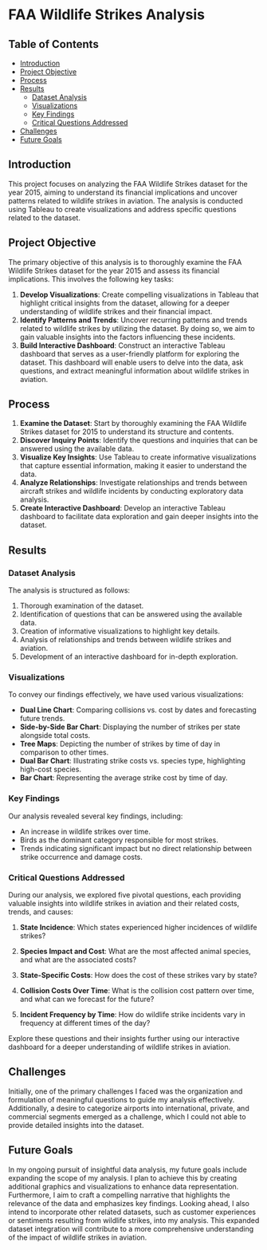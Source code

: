 # FAA Wildlife Strikes Analysis

## Table of Contents
- [Introduction](#introduction)
- [Project Objective](#project-objective)
- [Process](#process)
- [Results](#results)
  - [Dataset Analysis](#dataset-analysis)
  - [Visualizations](#visualizations)
  - [Key Findings](#key-findings)
  - [Critical Questions Addressed](#critical-questions-addressed)
- [Challenges](#challenges)
- [Future Goals](#future-goals)

## Introduction
This project focuses on analyzing the FAA Wildlife Strikes dataset for the year 2015, aiming to understand its financial implications and uncover patterns related to wildlife strikes in aviation. The analysis is conducted using Tableau to create visualizations and address specific questions related to the dataset.

## Project Objective
The primary objective of this analysis is to thoroughly examine the FAA Wildlife Strikes dataset for the year 2015 and assess its financial implications. This involves the following key tasks:
1. **Develop Visualizations**: Create compelling visualizations in Tableau that highlight critical insights from the dataset, allowing for a deeper understanding of wildlife strikes and their financial impact.
2. **Identify Patterns and Trends**: Uncover recurring patterns and trends related to wildlife strikes by utilizing the dataset. By doing so, we aim to gain valuable insights into the factors influencing these incidents.
3. **Build Interactive Dashboard**: Construct an interactive Tableau dashboard that serves as a user-friendly platform for exploring the dataset. This dashboard will enable users to delve into the data, ask questions, and extract meaningful information about wildlife strikes in aviation.

## Process
1. **Examine the Dataset**: Start by thoroughly examining the FAA Wildlife Strikes dataset for 2015 to understand its structure and contents.
2. **Discover Inquiry Points**: Identify the questions and inquiries that can be answered using the available data.
3. **Visualize Key Insights**: Use Tableau to create informative visualizations that capture essential information, making it easier to understand the data.
4. **Analyze Relationships**: Investigate relationships and trends between aircraft strikes and wildlife incidents by conducting exploratory data analysis.
5. **Create Interactive Dashboard**: Develop an interactive Tableau dashboard to facilitate data exploration and gain deeper insights into the dataset.

## Results

### Dataset Analysis
The analysis is structured as follows:
1. Thorough examination of the dataset.
2. Identification of questions that can be answered using the available data.
3. Creation of informative visualizations to highlight key details.
4. Analysis of relationships and trends between wildlife strikes and aviation.
5. Development of an interactive dashboard for in-depth exploration.

### Visualizations
To convey our findings effectively, we have used various visualizations:
- **Dual Line Chart**: Comparing collisions vs. cost by dates and forecasting future trends.
- **Side-by-Side Bar Chart**: Displaying the number of strikes per state alongside total costs.
- **Tree Maps**: Depicting the number of strikes by time of day in comparison to other times.
- **Dual Bar Chart**: Illustrating strike costs vs. species type, highlighting high-cost species.
- **Bar Chart**: Representing the average strike cost by time of day.

### Key Findings
Our analysis revealed several key findings, including:
- An increase in wildlife strikes over time.
- Birds as the dominant category responsible for most strikes.
- Trends indicating significant impact but no direct relationship between strike occurrence and damage costs.

### Critical Questions Addressed
During our analysis, we explored five pivotal questions, each providing valuable insights into wildlife strikes in aviation and their related costs, trends, and causes:

1. **State Incidence**: Which states experienced higher incidences of wildlife strikes?

2. **Species Impact and Cost**: What are the most affected animal species, and what are the associated costs?

3. **State-Specific Costs**: How does the cost of these strikes vary by state?

4. **Collision Costs Over Time**: What is the collision cost pattern over time, and what can we forecast for the future?

5. **Incident Frequency by Time**: How do wildlife strike incidents vary in frequency at different times of the day?

Explore these questions and their insights further using our interactive dashboard for a deeper understanding of wildlife strikes in aviation.

## Challenges
Initially, one of the primary challenges I faced was the organization and formulation of meaningful questions to guide my analysis effectively. Additionally, a desire to categorize airports into international, private, and commercial segments emerged as a challenge, which I could not able to provide detailed insights into the dataset.

## Future Goals
In my ongoing pursuit of insightful data analysis, my future goals include expanding the scope of my analysis. I plan to achieve this by creating additional graphics and visualizations to enhance data representation. Furthermore, I aim to craft a compelling narrative that highlights the relevance of the data and emphasizes key findings. Looking ahead, I also intend to incorporate other related datasets, such as customer experiences or sentiments resulting from wildlife strikes, into my analysis. This expanded dataset integration will contribute to a more comprehensive understanding of the impact of wildlife strikes in aviation.

